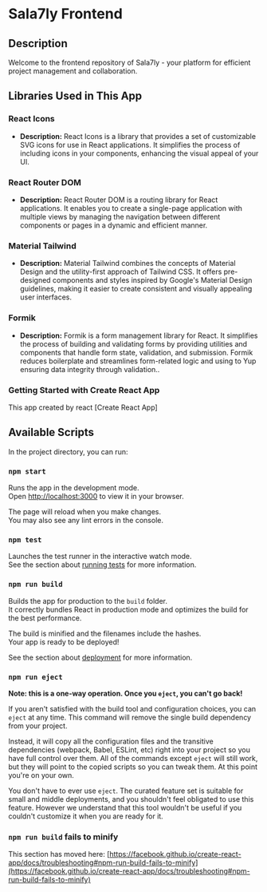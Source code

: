 
# Sala7ly Frontend

## Description

Welcome to the frontend repository of Sala7ly - your platform for efficient project management and collaboration. 

## Libraries Used in This App

### React Icons
- **Description:** React Icons is a library that provides a set of customizable SVG icons for use in React applications. It simplifies the process of including icons in your components, enhancing the visual appeal of your UI.

### React Router DOM
- **Description:** React Router DOM is a routing library for React applications. It enables you to create a single-page application with multiple views by managing the navigation between different components or pages in a dynamic and efficient manner.

### Material Tailwind
- **Description:** Material Tailwind combines the concepts of Material Design and the utility-first approach of Tailwind CSS. It offers pre-designed components and styles inspired by Google's Material Design guidelines, making it easier to create consistent and visually appealing user interfaces.

### Formik
- **Description:** Formik is a form management library for React. It simplifies the process of building and validating forms by providing utilities and components that handle form state, validation, and submission. Formik reduces boilerplate and streamlines form-related logic  and using to Yup ensuring data integrity through validation..

### Getting Started with Create React App

This app created by react  [Create React App]

## Available Scripts

In the project directory, you can run:

### `npm start`

Runs the app in the development mode.\
Open [http://localhost:3000](http://localhost:3000) to view it in your browser.

The page will reload when you make changes.\
You may also see any lint errors in the console.

### `npm test`

Launches the test runner in the interactive watch mode.\
See the section about [running tests](https://facebook.github.io/create-react-app/docs/running-tests) for more information.

### `npm run build`

Builds the app for production to the `build` folder.\
It correctly bundles React in production mode and optimizes the build for the best performance.

The build is minified and the filenames include the hashes.\
Your app is ready to be deployed!

See the section about [deployment](https://facebook.github.io/create-react-app/docs/deployment) for more information.

### `npm run eject`

**Note: this is a one-way operation. Once you `eject`, you can't go back!**

If you aren't satisfied with the build tool and configuration choices, you can `eject` at any time. This command will remove the single build dependency from your project.

Instead, it will copy all the configuration files and the transitive dependencies (webpack, Babel, ESLint, etc) right into your project so you have full control over them. All of the commands except `eject` will still work, but they will point to the copied scripts so you can tweak them. At this point you're on your own.

You don't have to ever use `eject`. The curated feature set is suitable for small and middle deployments, and you shouldn't feel obligated to use this feature. However we understand that this tool wouldn't be useful if you couldn't customize it when you are ready for it.


### `npm run build` fails to minify

This section has moved here: [https://facebook.github.io/create-react-app/docs/troubleshooting#npm-run-build-fails-to-minify](https://facebook.github.io/create-react-app/docs/troubleshooting#npm-run-build-fails-to-minify)
